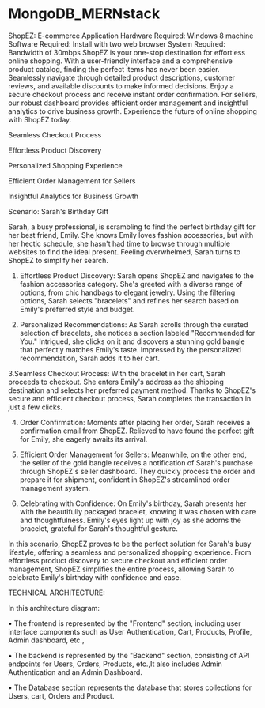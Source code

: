 # MongoDB_MERNstack


ShopEZ: E-commerce Application
Hardware Required:
Windows 8 machine
Software Required:
Install with two web browser
System Required:
Bandwidth of 30mbps
ShopEZ is your one-stop destination for effortless online shopping. With a user-friendly interface and a comprehensive product catalog, finding the perfect items has never been easier. Seamlessly navigate through detailed product descriptions, customer reviews, and available discounts to make informed decisions. Enjoy a secure checkout process and receive instant order confirmation. For sellers, our robust dashboard provides efficient order management and insightful analytics to drive business growth. Experience the future of online shopping with ShopEZ today.

Seamless Checkout Process

Effortless Product Discovery

Personalized Shopping Experience

Efficient Order Management for Sellers

Insightful Analytics for Business Growth


Scenario: Sarah's Birthday Gift


Sarah, a busy professional, is scrambling to find the perfect birthday gift for her best friend, Emily. She knows Emily loves fashion accessories, but with her hectic schedule, she hasn't had time to browse through multiple websites to find the ideal present. Feeling overwhelmed, Sarah turns to ShopEZ to simplify her search.

1. Effortless Product Discovery: Sarah opens ShopEZ and navigates to the fashion accessories category. She's greeted with a diverse range of options, from chic handbags to elegant jewelry. Using the filtering options, Sarah selects "bracelets" and refines her search based on Emily's preferred style and budget.


2. Personalized Recommendations: As Sarah scrolls through the curated selection of bracelets, she notices a section labeled "Recommended for You." Intrigued, she clicks on it and discovers a stunning gold bangle that perfectly matches Emily's taste. Impressed by the personalized recommendation, Sarah adds it to her cart.


3.Seamless Checkout Process: With the bracelet in her cart, Sarah proceeds to checkout. She enters Emily's address as the shipping destination and selects her preferred payment method. Thanks to ShopEZ's secure and efficient checkout process, Sarah completes the transaction in just a few clicks.

4. Order Confirmation: Moments after placing her order, Sarah receives a confirmation email from ShopEZ. Relieved to have found the perfect gift for Emily, she eagerly awaits its arrival.


5. Efficient Order Management for Sellers: Meanwhile, on the other end, the seller of the gold bangle receives a notification of Sarah's purchase through ShopEZ's seller dashboard. They quickly process the order and prepare it for shipment, confident in ShopEZ's streamlined order management system.


6. Celebrating with Confidence: On Emily's birthday, Sarah presents her with the beautifully packaged bracelet, knowing it was chosen with care and thoughtfulness. Emily's eyes light up with joy as she adorns the bracelet, grateful for Sarah's thoughtful gesture.


In this scenario, ShopEZ proves to be the perfect solution for Sarah's busy lifestyle, offering a seamless and personalized shopping experience. From effortless product discovery to secure checkout and efficient order management, ShopEZ simplifies the entire process, allowing Sarah to celebrate Emily's birthday with confidence and ease.


TECHNICAL ARCHITECTURE: 



In this architecture diagram: 


• The frontend is represented by the "Frontend" section, including user interface components such as User Authentication, Cart, Products, Profile, Admin  dashboard, etc., 

• The backend is represented by the "Backend" section, consisting of API endpoints for Users, Orders, Products, etc.,It also includes Admin Authentication and an Admin Dashboard. 

•  The Database section represents the database that stores collections for Users, cart, Orders and Product.

